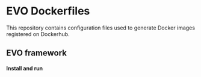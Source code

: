 # EVO Dockerfiles

This repository contains configuration files used to generate Docker images registered on Dockerhub.


## EVO framework 

#### Install and run
